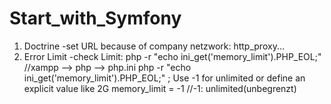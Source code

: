 # Start_with_Symfony
1. Doctrine
-set URL because of company netzwork:
http_proxy...
2. Error Limit
-check Limit: 
php -r "echo ini_get('memory_limit').PHP_EOL;"
//xampp --> php --> php.ini
php -r "echo ini_get('memory_limit').PHP_EOL;"
; Use -1 for unlimited or define an explicit value like 2G
memory_limit = -1
//-1: unlimited(unbegrenzt)
